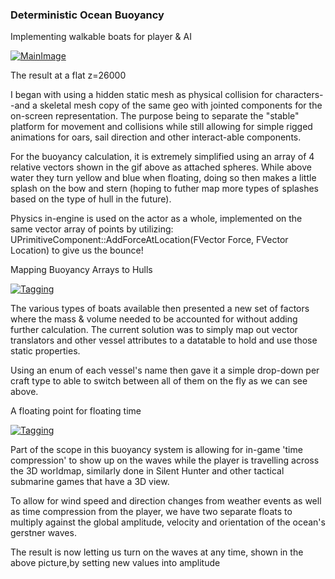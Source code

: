 ### Deterministic Ocean Buoyancy

Implementing walkable boats for player & AI

[![MainImage](https://david-miller.life/images/bounce.gif)](https://david-miller.life/images/bounce.gif)

The result at a flat z=26000

I began with using a hidden static mesh as physical collision for characters--and a skeletal mesh copy of the same geo with jointed components for the on-screen representation.  The purpose being to separate the "stable" platform for movement and collisions while still allowing for simple rigged animations for oars, sail direction and other interact-able components.  



For the buoyancy calculation, it is extremely simplified using an array of 4 relative vectors shown in the gif above as attached spheres.  While above water they turn yellow and blue when floating, doing so then makes a little splash on the bow and stern (hoping to futher map more types of splashes based on the type of hull in the future).

 

Physics in-engine is used on the actor as a whole, implemented on the same vector array of points by utilizing:
UPrimitiveComponent::AddForceAtLocation(FVector Force, FVector Location)
to give us the bounce!



 

Mapping Buoyancy Arrays to Hulls

[![Tagging](https://david-miller.life/images/types.gif)](https://david-miller.life/images/types.gif)

The various types of boats available then presented a new set of factors where the mass & volume needed to be accounted for without adding further calculation.  The current solution was to simply map out vector translators and other vessel attributes to a datatable to hold and use those static properties. 

Using an enum of each vessel's name then gave it a simple drop-down per craft type to able to switch between all of them on the fly as we can see above.



 

A floating point for floating time

[![Tagging](https://david-miller.life/images/floating.gif)](https://david-miller.life/images/floating.gif)

Part of the scope in this buoyancy system is allowing for in-game 'time compression' to show up on the waves while the player is travelling across the 3D worldmap,  similarly done in Silent Hunter and other tactical submarine games that have a 3D view. 

To allow for wind speed and direction changes from weather events as well as time compression from the player, we have two separate floats to multiply against the global amplitude, velocity and orientation of the ocean's gerstner waves.

The result is now letting us turn on the waves at any time, shown in the above picture,by setting new values into amplitude
